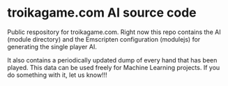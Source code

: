 # troikagame.com AI source code
Public respository for troikagame.com. Right now this repo contains the AI (module directory) and the Emscripten configuration (modulejs) for generating the single player AI.

It also contains a periodically updated dump of every hand that has been played. This data can be used freely for Machine Learning projects. If you do something with it, let us know!!!
